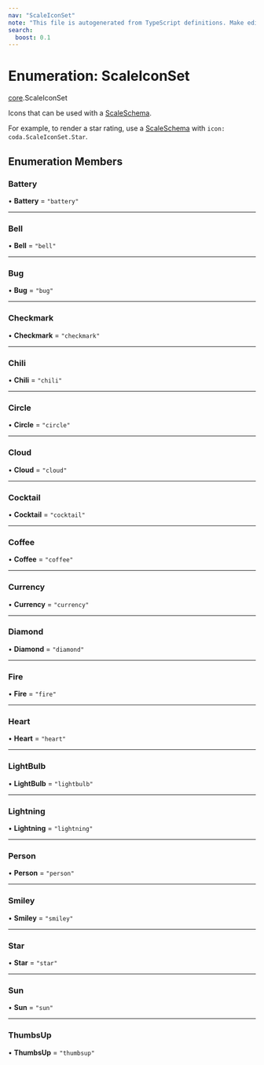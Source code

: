 ```yaml
---
nav: "ScaleIconSet"
note: "This file is autogenerated from TypeScript definitions. Make edits to the comments in the TypeScript file and then run `make docs` to regenerate this file."
search:
  boost: 0.1
---
```

# Enumeration: ScaleIconSet

[core](../modules/core.md).ScaleIconSet

Icons that can be used with a [ScaleSchema](../interfaces/core.ScaleSchema.md).

For example, to render a star rating, use a [ScaleSchema](../interfaces/core.ScaleSchema.md) with `icon: coda.ScaleIconSet.Star`.

## Enumeration Members

### Battery

• **Battery** = ``"battery"``

___

### Bell

• **Bell** = ``"bell"``

___

### Bug

• **Bug** = ``"bug"``

___

### Checkmark

• **Checkmark** = ``"checkmark"``

___

### Chili

• **Chili** = ``"chili"``

___

### Circle

• **Circle** = ``"circle"``

___

### Cloud

• **Cloud** = ``"cloud"``

___

### Cocktail

• **Cocktail** = ``"cocktail"``

___

### Coffee

• **Coffee** = ``"coffee"``

___

### Currency

• **Currency** = ``"currency"``

___

### Diamond

• **Diamond** = ``"diamond"``

___

### Fire

• **Fire** = ``"fire"``

___

### Heart

• **Heart** = ``"heart"``

___

### LightBulb

• **LightBulb** = ``"lightbulb"``

___

### Lightning

• **Lightning** = ``"lightning"``

___

### Person

• **Person** = ``"person"``

___

### Smiley

• **Smiley** = ``"smiley"``

___

### Star

• **Star** = ``"star"``

___

### Sun

• **Sun** = ``"sun"``

___

### ThumbsUp

• **ThumbsUp** = ``"thumbsup"``
